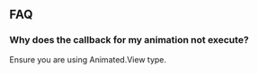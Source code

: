 ## FAQ


### Why does the callback for my animation not execute?

Ensure you are using Animated.View type. 